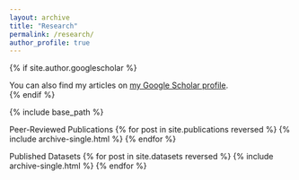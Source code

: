 ```yaml
---
layout: archive
title: "Research"
permalink: /research/
author_profile: true
---
```


{% if site.author.googlescholar %}
  <div class="wordwrap">You can also find my articles on <a href="{{site.author.googlescholar}}">my Google Scholar profile</a>.</div>
{% endif %}

{% include base_path %}

Peer-Reviewed Publications
{% for post in site.publications reversed %}
  {% include archive-single.html %}
{% endfor %}

Published Datasets
{% for post in site.datasets reversed %}
  {% include archive-single.html %}
{% endfor %}
